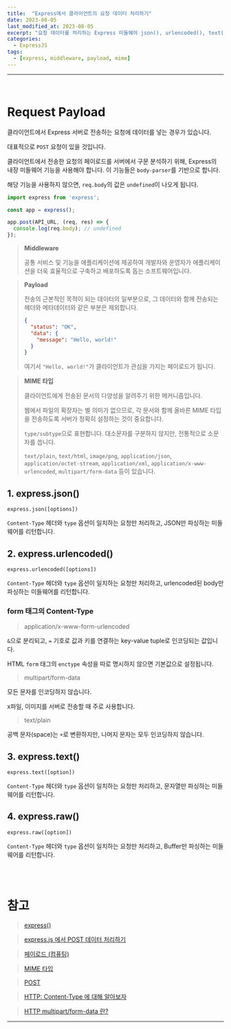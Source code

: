 ```yaml
---
title:  "Express에서 클라이언트의 요청 데이터 처리하기"
date: 2023-08-05
last_modified_at: 2023-08-05
excerpt: "요청 데이터를 처리하는 Express 미들웨어 json(), urlencoded(), text(), raw() 에대해 알아보겠습니다."
categories:
  - ExpressJS
tags:
  - [express, middleware, payload, mime]
---
```


---

<br>

# Request Payload

클라이언트에서 Express 서버로 전송하는 요청에 데이터를 넣는 경우가 있습니다.

대표적으로 `POST` 요청이 있을 것입니다.

클라이언트에서 전송한 요청의 페이로드를 서버에서 구문 분석하기 위해, Express의 내장 미들웨어 기능을 사용해야 합니다. 이 기능들은 `body-parser`를 기반으로 합니다.

해당 기능을 사용하지 않으면, `req.body`의 값은 `undefined`이 나오게 됩니다.

```javascript
import express from 'express';

const app = express();
```

```javascript
app.post(API_URL, (req, res) => {
  console.log(req.body); // undefined
});
```

> **Middleware**
>
> 공통 서비스 및 기능을 애플리케이션에 제공하여 개발자와 운영자가 애플리케이션을 더욱 효율적으로 구축하고 배포하도록 돕는 소프트웨어입니다.

> **Payload**
>
> 전송의 근본적인 목적이 되는 데이터의 일부분으로, 그 데이터와 함께 전송되는 헤더와 메타데이터와 같은 부분은 제외합니다.
>
> ```json
> {
>   "status": "OK",
>   "data": {
>     "message": "Hello, world!"
>   }
> }
> ```
>
> 여기서 `"Hello, world!"`가 클라이언트가 관심을 가지는 페이로드가 됩니다.

> **MIME 타입**
>
> 클라이언트에게 전송된 문서의 다양성을 알려주기 위한 메커니즘입니다.
>
> 웹에서 파일의 확장자는 별 의미가 없으므로, 각 문서와 함께 올바른 MIME 타입을 전송하도록 서버가 정확히 설정하는 것이 중요합니다.
>
> `type/subtype`으로 표현합니다. 대소문자를 구분하지 않지만, 전통적으로 소문자를 씁니다.
>
> `text/plain`, `text/html`, `image/png`, `application/json`, `application/octet-stream`, `application/xml`, `application/x-www-urlencoded`, `multipart/form-data` 등이 있습니다.

## 1. express.json()

`express.json([options])`

`Content-Type` 헤더와 `type` 옵션이 일치하는 요청만 처리하고, JSON만 파싱하는 미들웨어를 리턴합니다.

## 2. express.urlencoded()

`express.urlencoded([options])`

`Content-Type` 헤더와 `type` 옵션이 일치하는 요청만 처리하고, urlencoded된 body만 파싱하는 미들웨어를 리턴합니다.

### form 태그의 Content-Type

> application/x-www-form-urlencoded

`&`으로 분리되고, `=` 기호로 값과 키를 연결하는 key-value tuple로 인코딩되는 값입니다.

HTML `form` 태그의 `enctype` 속성을 따로 명시하지 않으면 기본값으로 설정됩니다.

> multipart/form-data

모든 문자를 인코딩하지 않습니다.

x파일, 이미지를 서버로 전송할 때 주로 사용합니다.

> text/plain

공백 문자(space)는 `+`로 변환하지만, 나머지 문자는 모두 인코딩하지 않습니다.

## 3. express.text()

`express.text([option])`

`Content-Type` 헤더와 `type` 옵션이 일치하는 요청만 처리하고, 문자열만 파싱하는 미들웨어를 리턴합니다.

## 4. express.raw()

`express.raw([option])`

`Content-Type` 헤더와 `type` 옵션이 일치하는 요청만 처리하고, Buffer만 파싱하는 미들웨어를 리턴합니다.

<br>
<br>

# 참고

> [express()](https://expressjs.com/en/4x/api.html#express)

> [express.js 에서 POST 데이터 처리하기](https://kasterra.github.io/handle-POST-data-in-express/)

> [페이로드 (컴퓨팅)](https://ko.wikipedia.org/wiki/%ED%8E%98%EC%9D%B4%EB%A1%9C%EB%93%9C_(%EC%BB%B4%ED%93%A8%ED%8C%85))

> [MIME 타입](https://developer.mozilla.org/ko/docs/Web/HTTP/Basics_of_HTTP/MIME_types)

> [POST](https://developer.mozilla.org/ko/docs/Web/HTTP/Methods/POST)

> [HTTP: Content-Type 에 대해 알아보자](https://jw910911.tistory.com/117)

> [HTTP multipart/form-data 란?](https://velog.io/@shin6403/HTTP-multipartform-data-%EB%9E%80)

---
